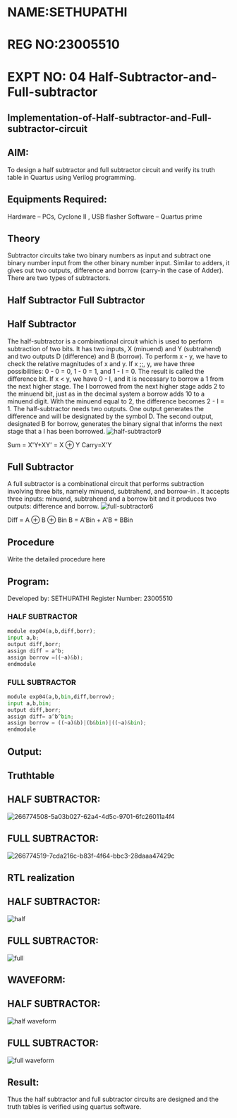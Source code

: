 # NAME:SETHUPATHI
# REG NO:23005510
# EXPT NO: 04 Half-Subtractor-and-Full-subtractor
## Implementation-of-Half-subtractor-and-Full-subtractor-circuit
## AIM:
To design a half subtractor and full subtractor circuit and verify its truth table in Quartus using Verilog programming.

## Equipments Required:
Hardware – PCs, Cyclone II , USB flasher
Software – Quartus prime
## Theory
Subtractor circuits take two binary numbers as input and subtract one binary number input from the other binary number input. Similar to adders, it gives out two outputs, difference and borrow (carry-in the case of Adder). There are two types of subtractors.

## Half Subtractor Full Subtractor
## Half Subtractor
The half-subtractor is a combinational circuit which is used to perform subtraction of two bits. It has two inputs, X (minuend) and Y (subtrahend) and two outputs D (difference) and B (borrow). To perform x - y, we have to check the relative magnitudes of x and y. If x ;;, y, we have three possibilities: 0 - 0 = 0, 1 - 0 = 1, and 1 - I = 0. The result is called the difference bit. If x < y, we have 0 - I, and it is necessary to borrow a 1 from the next higher stage. The I borrowed from the next higher stage adds 2 to the minuend bit, just as in the decimal system a borrow adds 10 to a minuend digit. With the minuend equal to 2, the difference becomes 2 - I = 1. The half-subtractor needs two outputs. One output generates the difference and will be designated by the symbol D. The second output, designated B for borrow, generates the binary signal that informs the next stage that a I has been borrowed.
![half-subtractor9](https://user-images.githubusercontent.com/36288975/166112538-58c3bc7c-ee5d-4e6a-ac8d-8e8328efe27a.png)


Sum = X'Y+XY' = X ⊕ Y
Carry=X'Y

## Full Subtractor
A full subtractor is a combinational circuit that performs subtraction involving three bits, namely minuend, subtrahend, and borrow-in . It accepts three inputs: minuend, subtrahend and a borrow bit and it produces two outputs: difference and borrow. 
![full-subtractor6](https://user-images.githubusercontent.com/36288975/166112541-24c68359-3de8-4674-ae22-8272ffc385ed.png)


Diff = A ⊕ B ⊕ Bin B = A'Bin + A'B + BBin

## Procedure
Write the detailed procedure here

## Program:
Developed by: SETHUPATHI
Register Number:  23005510
### HALF SUBTRACTOR
```python
module exp04(a,b,diff,borr);
input a,b;
output diff,borr;
assign diff = a^b;
assign borrow =((~a)&b);
endmodule
```
### FULL SUBTRACTOR
```python
module exp04(a,b,bin,diff,borrow);
input a,b,bin;
output diff,borr;
assign diff= a^b^bin;
assign borrow = ((~a)&b)|(b&bin)|((~a)&bin);
endmodule
```
## Output:

## Truthtable
## HALF SUBTRACTOR:
![266774508-5a03b027-62a4-4d5c-9701-6fc26011a4f4](https://github.com/Alfredsec/Experiment--04-Half-Subtractor-and-Full-subtractor/assets/120621608/0287cea4-b4ad-40b8-9cef-49a762cca477)
## FULL SUBTRACTOR:
![266774519-7cda216c-b83f-4f64-bbc3-28daaa47429c](https://github.com/Alfredsec/Experiment--04-Half-Subtractor-and-Full-subtractor/assets/120621608/589c781f-e943-41eb-b2d1-3b698b81a18a)

##  RTL realization
## HALF SUBTRACTOR:
![half](https://github.com/Alfredsec/Experiment--04-Half-Subtractor-and-Full-subtractor/assets/120621608/1f3540fd-a6ba-4026-99ec-df099de942ab)
## FULL SUBTRACTOR:
![full](https://github.com/Alfredsec/Experiment--04-Half-Subtractor-and-Full-subtractor/assets/120621608/1d9d31f0-742e-4fd2-8ff4-6066452cbfc3)

## WAVEFORM:
## HALF SUBTRACTOR:
![half waveform](https://github.com/Alfredsec/Experiment--04-Half-Subtractor-and-Full-subtractor/assets/120621608/24797857-477f-4e7b-a4f4-a481757803b7)
## FULL SUBTRACTOR:
![full waveform](https://github.com/Alfredsec/Experiment--04-Half-Subtractor-and-Full-subtractor/assets/120621608/0cec785b-1806-4ce8-bf4c-032d77305fa2)

## Result:
Thus the half subtractor and full subtractor circuits are designed and the truth tables is verified using quartus software.
